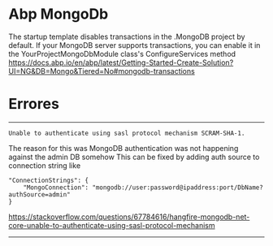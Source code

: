 # Abp MongoDb



The startup template disables transactions in the .MongoDB project by default. If your MongoDB server supports transactions, you can enable it in the YourProjectMongoDbModule class's ConfigureServices method
https://docs.abp.io/en/abp/latest/Getting-Started-Create-Solution?UI=NG&DB=Mongo&Tiered=No#mongodb-transactions


# Errores


-------------------

```
Unable to authenticate using sasl protocol mechanism SCRAM-SHA-1.
```
The reason for this was MongoDB authentication was not happening against the admin DB somehow This can be fixed by adding auth source to connection string like

```
"ConnectionStrings": {
	"MongoConnection": "mongodb://user:password@ipaddress:port/DbName?authSource=admin"
}
```

https://stackoverflow.com/questions/67784616/hangfire-mongodb-net-core-unable-to-authenticate-using-sasl-protocol-mechanism

----------------